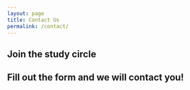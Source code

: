 ```yaml
---
layout: page
title: Contact Us
permalink: /contact/
---
```


## Join the study circle

## Fill out the form and we will contact you!